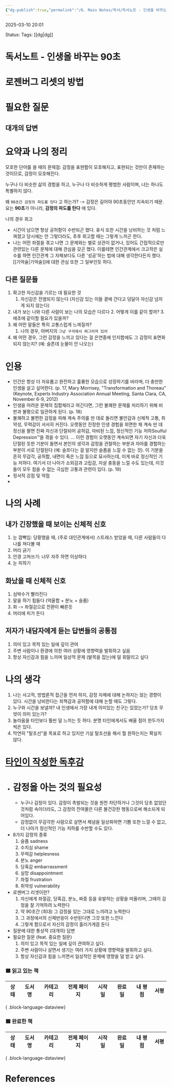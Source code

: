 ```yaml
---
{"dg-publish":true,"permalink":"/6. Main Notes/독서/독서노트 - 인생을 바꾸는 90초/","tags":["독서"],"noteIcon":"3"}
---
```


2025-03-10 20:01

Status: 
Tags: [[dg\|dg]]


# 독서노트 - 인생을 바꾸는 90초

# 로젠버그 리셋의 방법


# 필요한 질문



## 대개의 답변

# 요약과 나의 정리
모호한 단어를 쓸 때의 문제점: 감정을 표현함이 모호해지고, 표현되는 것만이 존재하는 것이므로, 감정이 모호해진다.

누구나 다 비슷한 삶의 경험을 하고, 누구나 다 비슷하게 평범한 사람이며, 너는 하나도 특별하지 않다.

왜 ``90초간 감정의 파도를 탄다`` 고 하는가? -> 감정은 길어야 90초동안만 지속되기 때문. 요는 **90초**가 아니라, **감정의 파도를 탄다** 에 있다.


나의 경우 회고
- 시간이 남으면 항상 공허함이 수반되곤 했다. 휴식 또한 시간을 낭비하는 것 처럼 느껴졌고 당시에는 안 그렇더라도, 추후 회고할 때는 그렇게 느끼곤 한다.
- 나는 어떤 좌절을 겪고 나면 그 문제와는 별로 상관이 없거나, 있어도 간접적으로만 관련있는 다른 문제에 대해 관심을 갖곤 했다. 이를테면 인간관계에서 크고작은 실수를 하면 인간관계 그 자체보다도 다른 '성공'하는 법에 대해 생각한다든지 했다. [[기억술\|기억술]]에 대한 관심 또한 그 일부인듯 하다.

## 다른 질문들
1. 확고한 자신감을 기르는 데 필요한 것
	1. 자신감은 전염되지 않는다 (자신감 있는 이들 곁에 간다고 덩달아 자신감 넘치게 되지 않는다)
2. 내가 보는 나와 다른 사람이 보는 나의 모습은 다르다
	2. 어떻게 이를 같이 할까?
	3. 애초에 같이할 필요가 있을까?
3. 왜 어떤 말들은 특히 고통스럽게 느껴질까?
	1. 나의 경우, 아버지의 ``그냥 구석에서 찌그러져 있어`` 
4. 왜 어떤 경우, 그런 감정을 느끼고 있다는 걸 은연중에 인지함에도 그 감정이 표면화 되지 않는지? (예: 슬픈데 눈물이 안 나오는)

# 인용
- 인간은 항상 더 자유롭고 완전하고 훌륭한 모습으로 성장하기를 바라며, 더 충만한 인생을 살고 싶어한다. (p. 17, Mary Morrisey, "Transformation and Thoreau" (Keynote, Experts Industry Association Annual Meeting, Santa Clara, CA, November 6-9, 2012)
- 인생을 어려운 문제의 집합체라고 여긴다면, 그런 불쾌한 문제를 처리하기 위해 비판과 불평으로 일관하게 된다. (p. 18)
- 불쾌하고 불편한 감정을 피해 계속 주의를 딴 데로 돌리면 불안감과 신체적 고통, 취약성, 무력감이 서서히 커진다. 오랫동안 진정한 인생 경험을 외면한 채 계속 딴 데 정신을 팔면 진짜 자신과 단절되어 공허감, 마비된 느낌, 정신적인 기능 저하Soulful Depression™을 겪을 수 있다.
  … 이런 경험이 오랫동안 계속되면 자기 자신과 더욱 단절된 듯한 기분이 들면서 본인의 생각과 감정을 관찰하는 부분과 자아를 경험하는 부분이 서로 단절된다 (예: 슬프다는 걸 알지만 슬픔을 느낄 수 없는 것). 이 기분을 흔히 무감각, 공허함, 내면이 죽은 느낌 등으로 묘사하는데, 이게 바로 정신적인 기능 저하다. 여기서 더 나아가 소외감과 고립감, 자살 충동을 느낄 수도 있는데, 이것들이 모두 참을 수 없는 극심한 고통과 관련이 있다. (p. 19)
- 정서적 강점 및 약점
- 
  

# 나의 사례
## 내가 긴장했을 때 보이는 신체적 신호
1. 눈 깜빡임: 당황했을 때, (주로 대인관계에서) 스트레스 받았을 때, 다른 사람들이 다 나를 쳐다볼 때
2. 머리 긁기
3. 안경 고쳐쓰기: 너무 자주 하면 이상하다
4. 눈 피하기

## 화났을 때 신체적 신호
1. 심박수가 빨라진다
2. 말을 하기 힘들다 (억울함 + 분노 + 슬픔)
3. 화 -> 좌절감으로 전환이 빠른듯
4. 머리에 피가 돈다

## 저자가 내담자에게 듣는 답변들의 공통점
1. 의미 있고 목적 있는 일에 깊이 관여
2. 주변 사람이나 환경에 의한 여러 상황에 영향력을 발휘하고 싶음
3. 항상 자신감과 힘을 느끼며 일상적 문제 (발목을 잡는)에 덜 휘말리고 싶다

# 나의 생각
1. 나는 사고적, 방법론적 접근을 먼저 하지, 감정 자체에 대해 논하지는 않는 경향이 있다. 시간을 낭비한다는 죄책감과 공허함에 대해 논할 때도 그렇다.
2. 누구와 시간을 보낼까? 내 인생에서 가장 내게 의미있는 친구는 있었는가? 당초 무엇이 의미 있는가?
3. 놀라움을 타인보다 훨씬 덜 느끼는 듯 하다. 분명 타인에게서도 배울 점이 한두가지 씩은 있다.
4. 막연히 "탈조선"을 목표로 하고 있지만 기실 탈조선을 해서 뭘 원하는지는 확실치 않다.

# [타인이 작성한 독후감](https://m.blog.naver.com/zosen98/222138822504) 
- # 감정을 아는 것의 필요성
	- 누구나 감정이 있다. 감정이 촉발되는 것을 원천 차단하거나 그것이 당초 없었던 것처럼 속이더라도, 그 감정의 잔여물은 다른 불건강한 행동으로써 해소되게 되어있다.
	- 감정없이 무감각한 사람으로 살면서 체념을 일상화하면 기쁨 또한 느낄 수 없고, 더 나아가 정신적인 기능 저하를 수반할 수도 있다.
- 8가지 감정의 종류
	1. 슬픔 sadness
	2. 수치심 shame
	3. 무력감 helplesness
	4. 분노 anger
	5. 당혹감 embarrassment
	6. 실망 disappointment
	7. 좌절 frustration
	8. 취약성 vulnerability
- 로젠버그 리셋이란?
	1. 자신에게 좌절감, 당혹감, 분노, 짜증 등을 유발하는 상황을 떠올리며, 그때의 감정을 잘 기억하려 노력한다
	2. 약 90초간 (최대) 그 감정을 있는 그대로 느끼려고 노력한다
	3. 그 과정에서의 신체반응이 수반된다면 그것 또한 느낀다
	4. 그렇게 함으로서 자신의 감정이 흘러가게끔 둔다
- 질문에 대한 통상적 (대개의) 답변
- 필요한 질문 (feat. 중요한 질문)
	1. 의미 있고 목적 있는 일에 깊이 관여하고 싶다.
	2. 주변 사람이나 살면서 생기는 여러 가지 상황에 영향력을 발휘하고 싶다.
	3. 항상 자신감과 힘을 느끼면서 일상적인 문제에 영향을 덜 받고 싶다.

### 🟦 읽고 있는 책
| 상태 | 도서명 | 카테고리 | 전체 페이지 | 시작일 | 완료일 | 내 평점 | 서평 |
| -- | --- | ---- | ------ | --- | --- | ---- | -- |

{ .block-language-dataview}

### 🟦 완료한 책
| 상태 | 도서명 | 카테고리 | 전체 페이지 | 시작일 | 완료일 | 내 평점 | 서평 |
| -- | --- | ---- | ------ | --- | --- | ---- | -- |

{ .block-language-dataview}

# References